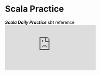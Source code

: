 # Scala Practice
***Scala Daily Practice***
sbt reference![](https://www.scala-sbt.org/documentation.html)
